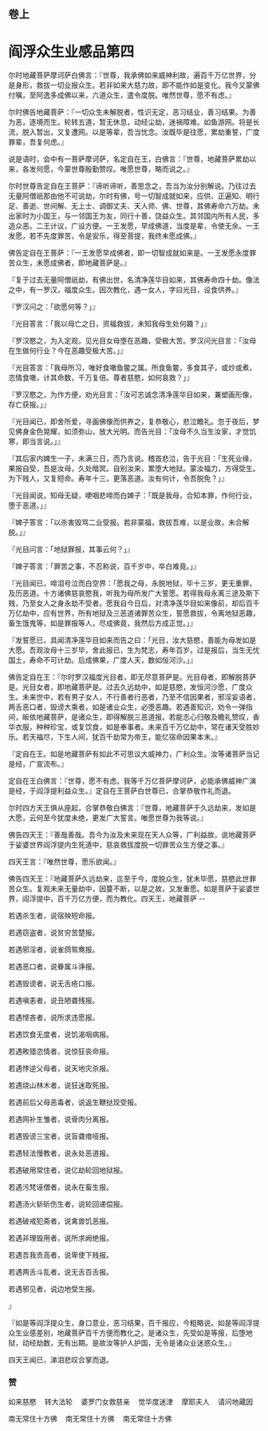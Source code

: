 <hgroup>
  <h2>卷上</h2>
  <h1>阎浮众生业感品第四</h1>
</hgroup>

<p>尔时地藏菩萨摩诃萨白佛言：『世尊，我承佛如来威神利故，遍百千万亿世界，分是身形，救拔一切业报众生。若非如来大慈力故，即不能作如是变化。我今又蒙佛付嘱，至阿逸多成佛以来，六道众生，遣令度脱。唯然世尊，愿不有虑。』</p>

<p>尔时佛告地藏菩萨：『一切众生未解脱者，性识无定，恶习结业，善习结果。为善为恶，逐境而生。轮转五道，暂无休息，动经尘劫，迷祸障难。如鱼游网。将是长流，脱入暂出，又复遭网。以是等辈，吾当忧念。汝既毕是往愿，累劫重誓，广度罪辈，吾复何虑。』</p>

<p>说是语时，会中有一菩萨摩诃萨，名定自在王，白佛言：『世尊，地藏菩萨累劫以来，各发何愿，今蒙世尊殷勤赞叹。唯愿世尊，略而说之。』</p>

<p>尔时世尊告定自在王菩萨：『谛听谛听，善思念之，吾当为汝分别解说。乃往过去无量阿僧祇那由他不可说劫，尔时有佛，号一切智成就如来，应供、正遍知、明行足、善逝、世间解、无上士、调御丈夫、天人师、佛、世尊，其佛寿命六万劫。未出家时为小国王，与一邻国王为友，同行十善，饶益众生。其邻国内所有人民，多造众恶。二王计议，广设方便。一王发愿，早成佛道，当度是辈，令使无余。一王发愿，若不先度罪苦，令是安乐，得至菩提，我终未愿成佛。』</p>

<p>佛告定自在王菩萨：『一王发愿早成佛者，即一切智成就如来是。一王发愿永度罪苦众生，未愿成佛者，即地藏菩萨是。』</p>

<p>『复于过去无量阿僧祇劫，有佛出世，名清净莲华目如来，其佛寿命四十劫。像法之中，有一罗汉，福度众生。因次教化，遇一女人，字曰光目，设食供养。』</p>

<p>『罗汉问之：「欲愿何等？」』</p>

<p>『光目答言：「我以母亡之日，资福救拔，未知我母生处何趣？」』</p>

<p>『罗汉愍之，为入定观，见光目女母堕在恶趣，受极大苦。罗汉问光目言：「汝母在生做何行业？今在恶趣受极大苦。」』</p>

<p>『光目答言：「我母所习，唯好食噉鱼鳖之属。所食鱼鳖，多食其子，或炒或煮，恣情食噉，计其命数，千万复倍。尊者慈愍，如何哀救？」』</p>

<p>『罗汉愍之，为作方便，劝光目言：「汝可志诚念清净莲华目如来，兼塑画形像，存亡获报。」』</p>

<p>『光目闻已，即舍所爱，寻画佛像而供养之，复恭敬心，悲泣瞻礼。忽于夜后，梦见佛身金色晃耀，如须弥山，放大光明。而告光目：「汝母不久当生汝家，才觉饥寒，即当言说。」』</p>

<p>『其后家内婢生一子，未满三日，而乃言说。稽首悲泣，告于光目：「生死业缘，果报自受，吾是汝母，久处暗冥。自别汝来，累堕大地狱。蒙汝福力，方得受生。为下贱人，又复短命。寿年十三，更落恶道。汝有何计，令吾脱免？」』</p>

<p>『光目闻说，知母无疑，哽咽悲啼而白婢子：「既是我母，合知本罪，作何行业，堕于恶道。」』</p>

<p>『婢子答言：「以杀害毁骂二业受报。若非蒙福，救拔吾难，以是业故，未合解脱。」』</p>

<p>『光目问言：「地狱罪报，其事云何？」』</p>

<p>『婢子答言：「罪苦之事，不忍称说，百千岁中，卒白难竟。」』</p>

<p>『光目闻已，啼泪号泣而白空界：「愿我之母，永脱地狱，毕十三岁，更无重罪，及历恶道。十方诸佛慈哀愍我，听我为母所发广大誓愿。若得我母永离三途及斯下贱，乃至女人之身永劫不受者。愿我自今日后，对清净莲华目如来像前，却后百千万亿劫中，应有世界，所有地狱及三恶道诸罪苦众生，誓愿救拔，令离地狱恶趣，畜生饿鬼等，如是罪报等人，尽成佛竟，我然后方成正觉。」』</p>

<p>『发誓愿已，具闻清净莲华目如来而告之曰：「光目，汝大慈愍，善能为母发如是大愿。吾观汝母十三岁毕，舍此报已，生为梵志，寿年百岁。过是报后，当生无忧国土，寿命不可计劫。后成佛果，广度人天，数如恒河沙。」』</p>

<p>佛告定自在王：『尔时罗汉福度光目者，即无尽意菩萨是。光目母者，即解脱菩萨是。光目女者，即地藏菩萨是。过去久远劫中，如是慈愍，发恒河沙愿，广度众生。未来世中，若有男子女人，不行善者行恶者，乃至不信因果者，邪淫妄语者，两舌恶口者，毁谤大乘者，如是诸业众生，必堕恶趣。若遇善知识，劝令一弹指间，皈依地藏菩萨，是诸众生，即得解脱三恶道报。若能志心归敬及瞻礼赞叹，香华衣服，种种珍宝，或复饮食，如是奉事者。未来百千万亿劫中，常在诸天受胜妙乐。若天福尽，下生人间，犹百千劫常为帝王，能忆宿命因果本末。』</p>

<p>『定自在王。如是地藏菩萨有如此不可思议大威神力，广利众生。汝等诸菩萨当记是经，广宣流布。』</p>

<p>定自在王白佛言：『世尊，愿不有虑。我等千万亿菩萨摩诃萨，必能承佛威神广演是经，于阎浮提利益众生。』定自在王菩萨白世尊已，合掌恭敬作礼而退。</p>

<p>尔时四方天王俱从座起，合掌恭敬白佛言：『世尊，地藏菩萨于久远劫来，发如是大愿，云何至今犹度未绝，更发广大誓言。唯愿世尊为我等说。』</p>

<p>佛告四天王：『善哉善哉。吾今为汝及未来现在天人众等，广利益故，说地藏菩萨于娑婆世界阎浮提内生死道中，慈哀救拔度脱一切罪苦众生方便之事。』</p>

<p>四天王言：『唯然世尊，愿乐欲闻。』</p>

<p>佛告四天王：『地藏菩萨久远劫来，迄至于今，度脱众生，犹未毕愿，慈愍此世罪苦众生。复观未来无量劫中，因蔓不断，以是之故，又发重愿。如是菩萨于娑婆世界，阎浮提中，百千万亿方便，而为教化。四天王，地藏菩萨 --</p>

<div class="inline-paragraph">
<p>若遇杀生者，说宿殃短命报。</p>

<p>若遇窃盗者，说贫穷苦楚报。</p>

<p>若遇邪淫者，说雀鸽鸳鸯报。</p>

<p>若遇恶口者，说眷属斗诤报。</p>

<p>若遇毁谤者，说无舌疮口报。</p>

<p>若遇嗔恚者，说丑陋聋残报。</p>

<p>若遇悭吝者，说所求违愿报。</p>

<p>若遇饮食无度者，说饥渴咽病报。</p>

<p>若遇畋猎恣情者，说惊狂丧命报。</p>

<p>若遇悖逆父母者，说天地灾杀报。</p>

<p>若遇烧山林木者，说狂迷取死报。</p>

<p>若遇前后父母恶毒者，说返生鞭挞现受报。</p>

<p>若遇网补生雏者，说骨肉分离报。</p>

<p>若遇毁谤三宝者，说盲聋瘖哑报。</p>

<p>若遇轻法慢教者，说永处恶道报。</p>

<p>若遇破用常住者，说亿劫轮回地狱报。</p>

<p>若遇污梵诬僧者，说永在畜生报。</p>

<p>若遇汤火斩斫伤生者，说轮回递偿报。</p>

<p>若遇破戒犯斋者，说禽兽饥恶报。</p>

<p>若遇非理毁用者，说所求阙绝报。</p>

<p>若遇吾我贡高者，说卑使下贱报。</p>

<p>若遇两舌斗乱者，说无舌百舌报。</p>

<p>若遇邪见者，说边地受生报。</p>

<p>』</p>

</div>

<p>『如是等阎浮提众生，身口意业，恶习结果，百千报应，今粗略说。如是等阎浮提众生业感差别，地藏菩萨百千方便而教化之。是诸众生，先受如是等报，后堕地狱，动经劫数，无有出期。是故汝等护人护国，无令是诸众业迷惑众生。』</p>

<p>四天王闻已，涕泪悲叹合掌而退。</p>

<h3>赞</h3>

<pre>如来慈愍  转大法轮  婆罗门女救慈亲  觉华度迷津  摩耶夫人  请问地藏因</pre>

<pre>南无常住十方佛  南无常住十方佛  南无常住十方佛</pre>
